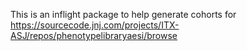 This is an inflight package to help generate cohorts for https://sourcecode.jnj.com/projects/ITX-ASJ/repos/phenotypelibraryaesi/browse